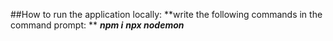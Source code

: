 ##How to run the application locally:
**write the following commands in the command prompt: **
**_npm i_**
**_npx nodemon_**
